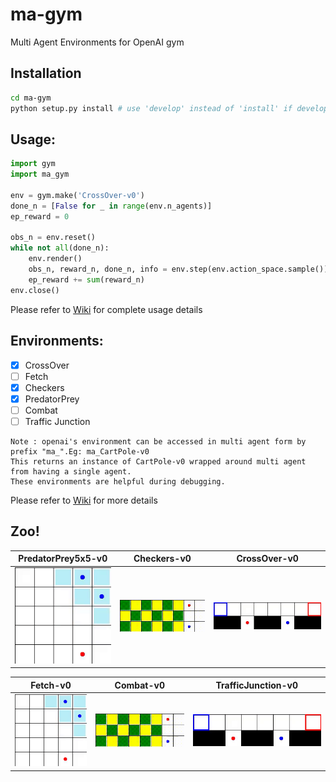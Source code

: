 # ma-gym
Multi Agent Environments for OpenAI gym

## Installation
```bash
cd ma-gym
python setup.py install # use 'develop' instead of 'install' if developing the package
```

## Usage:
```python
import gym
import ma_gym

env = gym.make('CrossOver-v0')
done_n = [False for _ in range(env.n_agents)]
ep_reward = 0

obs_n = env.reset()
while not all(done_n):
    env.render()
    obs_n, reward_n, done_n, info = env.step(env.action_space.sample())
    ep_reward += sum(reward_n)
env.close()
```

Please refer to [Wiki](https://github.com/koulanurag/ma-gym/wiki) for complete usage details

## Environments:
- [x] CrossOver
- [ ] Fetch
- [x] Checkers
- [x] PredatorPrey
- [ ] Combat
- [ ] Traffic Junction

```
Note : openai's environment can be accessed in multi agent form by prefix "ma_".Eg: ma_CartPole-v0
This returns an instance of CartPole-v0 wrapped around multi agent from having a single agent. 
These environments are helpful during debugging.
```

Please refer to [Wiki](https://github.com/koulanurag/ma-gym/wiki) for more details

## Zoo!
|PredatorPrey5x5-v0|Checkers-v0|CrossOver-v0|
| ---- |----|---|
|![PredatorPrey](static/gif/PredatorPrey5x5.gif)|![Checkers](static/gif/Checkers.gif)|![CrossOver](static/gif/CrossOver.gif)|

|Fetch-v0|Combat-v0|TrafficJunction-v0|
| ---- |----|---|
|![PredatorPrey](static/gif/PredatorPrey5x5.gif)|![Checkers](static/gif/Checkers.gif)|![CrossOver](static/gif/CrossOver.gif)|




